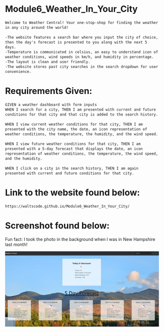 # Module6_Weather_In_Your_City
```
Welcome to Weather Central! Your one-stop-shop for finding the weather in any city around the world!

-The website features a search bar where you input the city of choice, then the day's forecast is presented to you along with the next 5 days. 
-Temperature is communicated in celsius, an easy to understand icon of weather conditions, wind speeds in km/h, and humidity in percentage. 
-The layout is clean and user friendly. 
-The website stores past city searches in the search dropdown for user convenience.   

```

# Requirements Given:
```
GIVEN a weather dashboard with form inputs
WHEN I search for a city, THEN I am presented with current and future conditions for that city and that city is added to the search history.

WHEN I view current weather conditions for that city, THEN I am presented with the city name, the date, an icon representation of weather conditions, the temperature, the humidity, and the wind speed.

WHEN I view future weather conditions for that city, THEN I am presented with a 5-day forecast that displays the date, an icon representation of weather conditions, the temperature, the wind speed, and the humidity.

WHEN I click on a city in the search history, THEN I am again presented with current and future conditions for that city.

```


# Link to the website found below:
```
https://waltscode.github.io/Module6_Weather_In_Your_City/ 

```


# Screenshot found below:

Fun fact: I took the photo in the background when I was in New Hampshire last month!


![Alt text](image.png)
